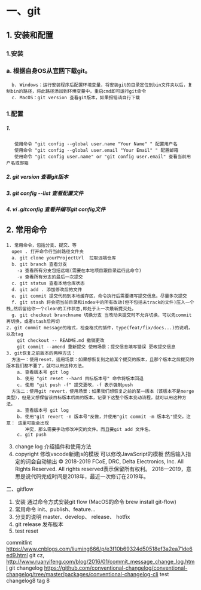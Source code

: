 # 一、git

## 1. 安装和配置
### 1.安装 
###   a. 根据自身OS从[官网](https://git-scm.com)下载git。
      b. Windows：运行安装程序后配置环境变量，将安装git的目录定位到bin文件夹以后，复制bin的路径，将此路径添加到环境变量中，重启cmd即可运行git命令
      c. MacOS：git version 查看git版本，如果报错请自行下载
### 1.配置 
##### 1. 
       使用命令 "git config --global user.name "Your Name" " 配置用户名
       使用命令 "git config --global user.email "Your Email" " 配置邮箱
       使用命令 "git config user.name" or "git config user.email" 查看当前用户名或邮箱
##### 2. git version 查看git版本
##### 3. git config --list 查看配置文件
##### 4. vi .gitconfig 查看并编写git config文件

## 2. 常用命令
    1. 常用命令，包括分支、提交、等
      open . 打开命令行当前路径文件夹
      a. git clone yourProjectUrl  拉取远端仓库
      b. git branch 查看分支
        -a 查看所有分支包括远端(需要在本地项目跟目录运行此命令)
        -v 查看所有分支的最后一次提交
      c. git status 查看本地仓库状态
      d. git add . 添加修改后的文件
      e. git commit 提交代码到本地缓存区，命令执行后需要填写提交信息。尽量多次提交
      f. git stash 将会把当前目录和index中的所有改动(但不包括未track的文件)压入一个栈,然后留给你一个clean的工作状态,即处于上一次最新提交处。
      g. git checkout branchname 切换分支 当改动未提交时不允许切换，可以先commit再切换，或者stash后再切
    2. git commit message的格式，检查格式的插件，type(feat/fix/docs...)的说明，以及tag
        git checkout -- README.md 撤销更改
        git commit --amend 重新提交 使用场景：提交信息填写错误 更改提交信息
    3. git恢复之前版本的两种方法：
      方法一：使用reset，适用场景：如果想恢复到之前某个提交的版本，且那个版本之后提交的版本我们都不要了，就可以用这种方法。
        a. 查看版本号 git log
        b. 使用 "git reset --hard 目标版本号" 命令将版本回退
        c. 使用 "git push -f" 提交更改，-f 表示强制push
      方法二：使用git revert，使用场景：如果我们想恢复之前的某一版本（该版本不是merge类型），但是又想保留该目标版本后面的版本，记录下这整个版本变动流程，就可以用这种方法。
        a. 查看版本号 git log
        b. 使用"git revert -n 版本号"反做，并使用"git commit -m 版本名"提交。注意： 这里可能会出现
           冲突，那么需要手动修改冲突的文件。而且要git add 文件名。
        c. git push
  3. change log
    介绍插件和使用方法
  4. copyright
    修改vscode新建js的模板
    可以修改JavaScript的模板 然后输入指定的词会自动输出
    © 2018-2019 FCoE, DRC, Delta Electronics, Inc. All Rights Reserved.
    All rights reserved表示保留所有权利。
    2018—2019，意思是说代码完成时间是2018年，最近一次修订在2019年。

二、gitflow
  1. 安装
    通过命令方式安装git flow    (MacOS的命令  brew install git-flow)
  2. 常用命令
    init、publish、feature...
  3. 分支的说明
    master、develop、 release、 hotfix
  4. git release
    发布版本
  5. test reset
<!-- <a href="https://blog.csdn.net/yxlshk/article/details/79944535">git恢复之前的版本1</a> -->
<!-- <a href="https://git-scm.com/book/zh/v1/Git-基础-撤消操作">git恢复之前的版本2</a> -->
commitlint https://www.cnblogs.com/liuming666/p/e3f10b69324d50518ef3a2ea71de6ed9.html
git cz,  http://www.ruanyifeng.com/blog/2016/01/commit_message_change_log.html
git changelog https://github.com/conventional-changelog/conventional-changelog/tree/master/packages/conventional-changelog-cli
test changelog8
tag 8